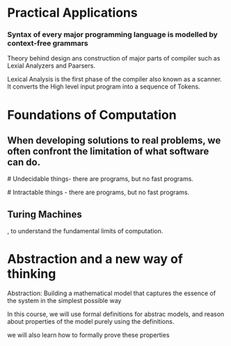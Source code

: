 <div><h1> Practical Applications </h1>
<h3>Syntax of every major programming language is modelled by context-free grammars</h3>
<p>Theory behind design ans construction of major parts of compiler such as Lexial Analyzers and Paarsers.</p>
<p>Lexical Analysis is the first phase of the compiler also known as a scanner. It converts the High level input program into a sequence of Tokens.</p>
</div>
<div>
<h1>Foundations of Computation</h1>
<h2>When developing solutions to real problems, we often confront the limitation of what software can do.</h2>
  <p># Undecidable things- there are programs, but no fast programs.</p>
  <p># Intractable things - there are programs, but no fast programs.</p>
  <h2>Turing Machines</h2> <p>, to understand the fundamental limits of computation.</h2>
</div>
<div>
  <h1>Abstraction and a new way of thinking</h1>
  <p>Abstraction: Building a mathematical model that captures the essence of the system in the simplest possible way</p>
  <p>In this course, we will use formal definitions for abstrac models, and reason about properties of the model purely using the definitions.<p>
  <p>we will also learn how to formally prove these properties</p>
</div>
